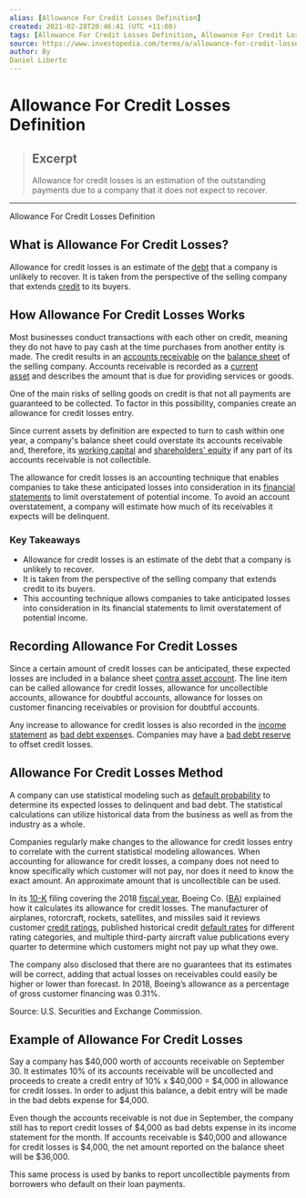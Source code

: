 ```yaml
---
alias: [Allowance For Credit Losses Definition]
created: 2021-02-28T20:46:41 (UTC +11:00)
tags: [Allowance For Credit Losses Definition, Allowance For Credit Losses Definition]
source: https://www.investopedia.com/terms/a/allowance-for-credit-losses.asp
author: By
Daniel Liberto
---
```


# Allowance For Credit Losses Definition

> ## Excerpt
> Allowance for credit losses is an estimation of the outstanding payments due to a company that it does not expect to recover.

---

Allowance For Credit Losses Definition
## What is Allowance For Credit Losses?

Allowance for credit losses is an estimate of the [debt](https://www.investopedia.com/terms/d/debt.asp) that a company is unlikely to recover. It is taken from the perspective of the selling company that extends [credit](https://www.investopedia.com/terms/c/credit.asp) to its buyers.

## How Allowance For Credit Losses Works

Most businesses conduct transactions with each other on credit, meaning they do not have to pay cash at the time purchases from another entity is made. The credit results in an [accounts receivable](https://www.investopedia.com/terms/a/accountsreceivable.asp) on the [balance sheet](https://www.investopedia.com/terms/b/balancesheet.asp) of the selling company. Accounts receivable is recorded as a [current asset](https://www.investopedia.com/terms/c/currentassets.asp) and describes the amount that is due for providing services or goods.

One of the main risks of selling goods on credit is that not all payments are guaranteed to be collected. To factor in this possibility, companies create an allowance for credit losses entry.

Since current assets by definition are expected to turn to cash within one year, a company's balance sheet could overstate its accounts receivable and, therefore, its [working capital](https://www.investopedia.com/terms/w/workingcapital.asp) and [shareholders' equity](https://www.investopedia.com/terms/s/shareholdersequity.asp) if any part of its accounts receivable is not collectible.

The allowance for credit losses is an accounting technique that enables companies to take these anticipated losses into consideration in its [financial statements](https://www.investopedia.com/terms/f/financial-statements.asp) to limit overstatement of potential income. To avoid an account overstatement, a company will estimate how much of its receivables it expects will be delinquent.

### Key Takeaways

-   Allowance for credit losses is an estimate of the debt that a company is unlikely to recover.
-   It is taken from the perspective of the selling company that extends credit to its buyers.
-   This accounting technique allows companies to take anticipated losses into consideration in its financial statements to limit overstatement of potential income.

## Recording Allowance For Credit Losses

Since a certain amount of credit losses can be anticipated, these expected losses are included in a balance sheet [contra asset account](https://www.investopedia.com/terms/c/contraaccount.asp). The line item can be called allowance for credit losses, allowance for uncollectible accounts, allowance for doubtful accounts, allowance for losses on customer financing receivables or provision for doubtful accounts.

Any increase to allowance for credit losses is also recorded in the [income statement](https://www.investopedia.com/terms/i/incomestatement.asp) as [bad debt expense](https://www.investopedia.com/terms/b/bad-debt-expense.asp)s. Companies may have a [bad debt reserve](https://www.investopedia.com/terms/b/baddebtreserve.asp) to offset credit losses.

## Allowance For Credit Losses Method

A company can use statistical modeling such as [default probability](https://www.investopedia.com/terms/d/defaultprobability.asp) to determine its expected losses to delinquent and bad debt. The statistical calculations can utilize historical data from the business as well as from the industry as a whole. 

Companies regularly make changes to the allowance for credit losses entry to correlate with the current statistical modeling allowances. When accounting for allowance for credit losses, a company does not need to know specifically which customer will not pay, nor does it need to know the exact amount. An approximate amount that is uncollectible can be used.

In its [10-K](https://www.investopedia.com/terms/1/10-k.asp) filing covering the 2018 [fiscal year](https://www.investopedia.com/terms/f/fiscalyear.asp), Boeing Co. ([BA](https://www.investopedia.com/markets/quote?tvwidgetsymbol=ba)) explained how it calculates its allowance for credit losses. The manufacturer of airplanes, rotorcraft, rockets, satellites, and missiles said it reviews customer [credit ratings](https://www.investopedia.com/terms/c/creditrating.asp), published historical credit [default rates](https://www.investopedia.com/terms/d/defaultrate.asp) for different rating categories, and multiple third-party aircraft value publications every quarter to determine which customers might not pay up what they owe.

The company also disclosed that there are no guarantees that its estimates will be correct, adding that actual losses on receivables could easily be higher or lower than forecast. In 2018, Boeing’s allowance as a percentage of gross customer financing was 0.31%.

Source: U.S. Securities and Exchange Commission.

## Example of Allowance For Credit Losses

Say a company has $40,000 worth of accounts receivable on September 30. It estimates 10% of its accounts receivable will be uncollected and proceeds to create a credit entry of 10% x $40,000 = $4,000 in allowance for credit losses. In order to adjust this balance, a debit entry will be made in the bad debts expense for $4,000.

Even though the accounts receivable is not due in September, the company still has to report credit losses of $4,000 as bad debts expense in its income statement for the month. If accounts receivable is $40,000 and allowance for credit losses is $4,000, the net amount reported on the balance sheet will be $36,000.

This same process is used by banks to report uncollectible payments from borrowers who default on their loan payments.
